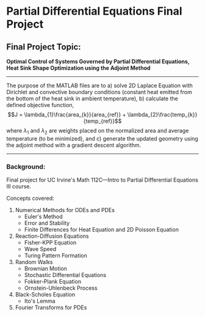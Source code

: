 # Partial Differential Equations Final Project

## Final Project Topic: 
**Optimal Control of Systems Governed by Partial Differential Equations, Heat Sink Shape Optimization using the Adjoint Method**

---

The purpose of the MATLAB files are to a) solve 2D Laplace Equation with Dirichlet and convective boundary conditions (constant heat emitted from the bottom of the heat sink in ambient temperature), b) calculate the defined objective function,
$$J = \lambda_{1}\frac{area_{k}}{area_{ref}} + \lambda_{2}\frac{temp_{k}}{temp_{ref}}$$
where $\lambda_{1}$ and $\lambda_{2}$ are weights placed on the normalized area and average temperature (to be minimized), and c) generate the updated geometry using the adjoint method with a gradient descent algorithm.

---

### Background:
Final project for UC Irvine's Math 112C—Intro to Partial Differential Equations III course.

Concepts covered:
  1. Numerical Methods for ODEs and PDEs
     - Euler's Method
     - Error and Stability
     - Finite Differences for Heat Equation and 2D Poisson Equation
  2. Reaction-Diffusion Equations
     - Fisher-KPP Equation
     - Wave Speed
     - Turing Pattern Formation
  3. Random Walks
     - Brownian Motion
     - Stochastic Differential Equations
     - Fokker-Plank Equation
     - Ornstein-Uhlenbeck Process
  5. Black-Scholes Equation
     - Ito's Lemma
  6. Fourier Transforms for PDEs
